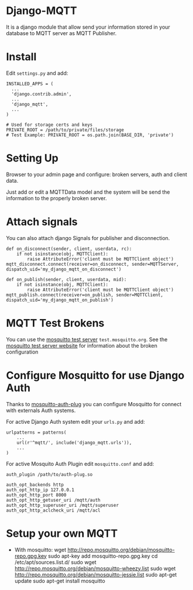Django-MQTT
===========
It is a django module that allow send your information stored in your database to MQTT server as MQTT Publisher.


Install
=======
Edit ```settings.py``` and add:
```
INSTALLED_APPS = (
  ...
  'django.contrib.admin',
  ...
  'django_mqtt',
  ...
)

# Used for storage certs and keys
PRIVATE_ROOT = /path/to/private/files/storage
# Test Example: PRIVATE_ROOT = os.path.join(BASE_DIR, 'private')
```


Setting Up
==========
Browser to your admin page and configure: broken servers, auth and client data.

Just add or edit a MQTTData model and the system will be send the information to the properly broken server.


Attach signals
==============
You can also attach django Signals for publisher and disconnection.
```
def on_disconnect(sender, client, userdata, rc):
    if not isinstance(obj, MQTTClient):
        raise AttributeError('client must be MQTTClient object')
mqtt_disconnect.connect(receiver=on_disconnect, sender=MQTTServer, dispatch_uid='my_django_mqtt_on_disconnect')

def on_publish(sender, client, userdata, mid):
    if not isinstance(obj, MQTTClient):
        raise AttributeError('client must be MQTTClient object')
mqtt_publish.connect(receiver=on_publish, sender=MQTTClient, dispatch_uid='my_django_mqtt_on_publish')
```

MQTT Test Brokens
=================
You can use the [mosquitto test server](http://test.mosquitto.org/) ```test.mosquitto.org```.
See the [mosquitto test server website](http://test.mosquitto.org/) for information about the broken configuration


Configure Mosquitto for use Django Auth
=======================================
Thanks to [mosquitto-auth-plug](https://github.com/jpmens/mosquitto-auth-plug) you can configure Mosquitto for connect with externals Auth systems.

For active Django Auth system edit your ```urls.py``` and add:
```
urlpatterns = patterns(
    ...
    url(r'^mqtt/', include('django_mqtt.urls')),
    ...
)
```

For active Mosquito Auth Plugin edit ```mosquitto.conf``` and add:
```
auth_plugin /path/to/auth-plug.so

auth_opt_backends http
auth_opt_http_ip 127.0.0.1
auth_opt_http_port 8000
auth_opt_http_getuser_uri /mqtt/auth
auth_opt_http_superuser_uri /mqtt/superuser
auth_opt_http_aclcheck_uri /mqtt/acl
```

Setup your own MQTT
===================
* With mosquitto:
wget http://repo.mosquitto.org/debian/mosquitto-repo.gpg.key
sudo apt-key add mosquitto-repo.gpg.key
cd /etc/apt/sources.list.d/
sudo wget http://repo.mosquitto.org/debian/mosquitto-wheezy.list
sudo wget http://repo.mosquitto.org/debian/mosquitto-jessie.list
sudo apt-get update
sudo apt-get install mosquitto

